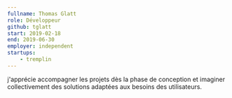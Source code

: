 ```yaml
---
fullname: Thomas Glatt
role: Développeur
github: tglatt
start: 2019-02-18
end: 2019-06-30
employer: independent
startups:
    - tremplin
---
```


j'apprécie accompagner les projets dès la phase de conception et imaginer collectivement des solutions adaptées aux besoins des utilisateurs.
